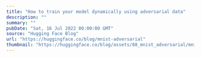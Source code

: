 ```yaml
---
title: "How to train your model dynamically using adversarial data"
description: ""
summary: ""
pubDate: "Sat, 16 Jul 2022 00:00:00 GMT"
source: "Hugging Face Blog"
url: "https://huggingface.co/blog/mnist-adversarial"
thumbnail: "https://huggingface.co/blog/assets/88_mnist_adversarial/mnist-adversarial.png"
---
```


